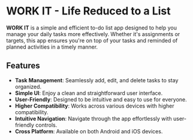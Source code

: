 # WORK IT - Life Reduced to a List

**WORK IT** is a simple and efficient to-do list app designed to help you manage your daily tasks more effectively. Whether it's assignments or targets, this app ensures you're on top of your tasks and reminded of planned activities in a timely manner.

## Features

- **Task Management**: Seamlessly add, edit, and delete tasks to stay organized.
- **Simple UI**: Enjoy a clean and straightforward user interface.
- **User-Friendly**: Designed to be intuitive and easy to use for everyone.
- **Higher Compatibility**: Works across various devices with higher compatibility.
- **Intuitive Navigation**: Navigate through the app effortlessly with user-friendly controls.
- **Cross Platform**: Available on both Android and iOS devices.
